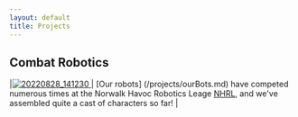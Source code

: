 ```yaml
---
layout: default
title: Projects
---
```


## Combat Robotics

|[![20220828_141230](https://user-images.githubusercontent.com/120080301/206369654-83361f4a-6c6d-4617-8ff0-be480bbca768.jpg) ](/projects/ourBots.md) | [Our robots] (/projects/ourBots.md) have competed numerous times at the Norwalk Havoc Robotics Leage [NHRL](https://www.nhrl.io/), and we've assembled quite a cast of characters so far! |

## 
